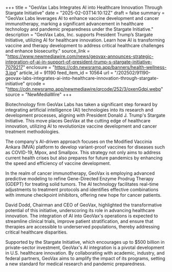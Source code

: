 +++
title = "GeoVax Labs Integrates AI into Healthcare Innovation Through Stargate Initiative"
date = "2025-02-03T14:10:12Z"
draft = false
summary = "GeoVax Labs leverages AI to enhance vaccine development and cancer immunotherapy, marking a significant advancement in healthcare technology and pandemic preparedness under the Stargate Initiative."
description = "GeoVax Labs, Inc. supports President Trump’s Stargate Initiative, utilizing AI for healthcare innovation. Learn how AI is transforming vaccine and therapy development to address critical healthcare challenges and enhance biosecurity."
source_link = "https://www.newmediawire.com/news/geovax-announces-strategic-integration-of-ai-in-support-of-president-trump-s-stargate-initiative-7079217"
enclosure = "https://cdn.newsramp.app/banners/health-wellness-3.jpg"
article_id = 91190
feed_item_id = 10564
url = "/202502/91190-geovax-labs-integrates-ai-into-healthcare-innovation-through-stargate-initiative"
qrcode = "https://cdn.newsramp.app/newmediawire/qrcode/252/3/oxenGdpi.webp"
source = "NewMediaWire"
+++

<p>Biotechnology firm GeoVax Labs has taken a significant step forward by integrating artificial intelligence (AI) technologies into its research and development processes, aligning with President Donald J. Trump's Stargate Initiative. This move places GeoVax at the cutting edge of healthcare innovation, utilizing AI to revolutionize vaccine development and cancer treatment methodologies.</p><p>The company's AI-driven approach focuses on the Modified Vaccinia Ankara (MVA) platform to develop variant-proof vaccines for diseases such as COVID-19, Mpox, and Smallpox. This strategy not only aims to address current health crises but also prepares for future pandemics by enhancing the speed and efficiency of vaccine development.</p><p>In the realm of cancer immunotherapy, GeoVax is employing advanced predictive modeling to refine Gene-Directed Enzyme Prodrug Therapy (GDEPT) for treating solid tumors. The AI technology facilitates real-time adjustments to treatment protocols and identifies effective combinations with immune checkpoint inhibitors, offering new hope for cancer patients.</p><p>David Dodd, Chairman and CEO of GeoVax, highlighted the transformative potential of this initiative, underscoring its role in advancing healthcare innovation. The integration of AI into GeoVax's operations is expected to streamline clinical trials, improve patient stratification, and ensure that therapies are accessible to underserved populations, thereby addressing critical healthcare disparities.</p><p>Supported by the Stargate Initiative, which encourages up to $500 billion in private-sector investment, GeoVax's AI integration is a pivotal development in U.S. healthcare innovation. By collaborating with academic, industry, and federal partners, GeoVax aims to amplify the impact of its programs, setting a new standard for medical research and pandemic preparedness.</p>
